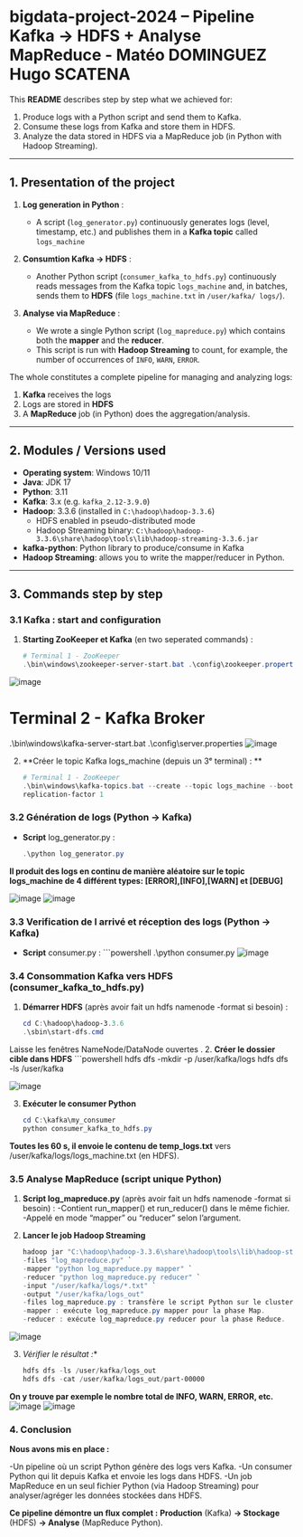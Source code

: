 # bigdata-project-2024 – Pipeline Kafka → HDFS + Analyse MapReduce - Matéo DOMINGUEZ Hugo SCATENA
This **README** describes step by step what we achieved for:

1. Produce logs with a Python script and send them to Kafka.  
2. Consume these logs from Kafka and store them in HDFS. 
3. Analyze the data stored in HDFS via a MapReduce job (in Python with Hadoop Streaming).

---

## 1. Presentation of the project

1. **Log generation in Python** :  
   - A script (`log_generator.py`) continuously generates logs (level, timestamp, etc.) and publishes them in a **Kafka topic** called `logs_machine`

2. **Consumtion Kafka → HDFS** :  
   - Another Python script (`consumer_kafka_to_hdfs.py`) continuously reads messages from the Kafka topic `logs_machine` and, in batches, sends them to **HDFS** (file `logs_machine.txt` in `/user/kafka/ logs/`).

3. **Analyse via MapReduce** :  
   - We wrote a single Python script (`log_mapreduce.py`) which contains both the **mapper** and the **reducer**.  
   - This script is run with **Hadoop Streaming** to count, for example, the number of occurrences of `INFO`, `WARN`, `ERROR`.

The whole constitutes a complete pipeline for managing and analyzing logs:  
1. **Kafka** receives the logs  
2. Logs are stored in **HDFS**  
3. A **MapReduce** job (in Python) does the aggregation/analysis.

---

## 2. Modules / Versions used

- **Operating system**: Windows 10/11  
- **Java**: JDK 17  
- **Python**: 3.11  
- **Kafka**: 3.x (e.g. `kafka_2.12-3.9.0`)  
- **Hadoop**: 3.3.6 (installed in `C:\hadoop\hadoop-3.3.6`)  
  - HDFS enabled in pseudo-distributed mode  
  - Hadoop Streaming binary: `C:\hadoop\hadoop-3.3.6\share\hadoop\tools\lib\hadoop-streaming-3.3.6.jar`  
- **kafka-python**: Python library to produce/consume in Kafka  
- **Hadoop Streaming**: allows you to write the mapper/reducer in Python.

---

## 3. Commands step by step

### 3.1 Kafka : start and configuration

1. **Starting ZooKeeper et Kafka** (en two seperated commands) :  
   ```powershell
   # Terminal 1 - ZooKeeper
   .\bin\windows\zookeeper-server-start.bat .\config\zookeeper.properties
![image](https://github.com/user-attachments/assets/d14837e0-262c-4321-a176-25a14e3eaebe)

   # Terminal 2 - Kafka Broker
   .\bin\windows\kafka-server-start.bat .\config\server.properties
![image](https://github.com/user-attachments/assets/25d5c5cd-91a8-46a9-bbfd-cf44f01c5387)


   
2. **Créer le topic Kafka logs_machine (depuis un 3ᵉ terminal) : **
   ```powershell
   # Terminal 1 - ZooKeeper
   .\bin\windows\kafka-topics.bat --create --topic logs_machine --bootstrap-server localhost:9092 --partitions 3 -- 
   replication-factor 1
   
### 3.2 Génération de logs (Python → Kafka)
   - **Script** log_generator.py :
      ```powershell
      .\python log_generator.py
   **Il produit des logs en continu de manière aléatoire sur le topic logs_machine de 4 différent types: [ERROR],[INFO],[WARN] et [DEBUG]**
   
![image](https://github.com/user-attachments/assets/77b7b319-029c-481e-93c5-46fcf5261dad)
![image](https://github.com/user-attachments/assets/83e49396-d203-4f52-ba43-091d6c2dc910)



### 3.3 Verification de l arrivé et réception des logs (Python → Kafka)
- **Script** consumer.py :
      ```powershell
      .\python consumer.py
  ![image](https://github.com/user-attachments/assets/9427350e-9155-4a18-aa87-012c03b88773)

   
### 3.4 Consommation Kafka vers HDFS (consumer_kafka_to_hdfs.py)
   1. **Démarrer HDFS** (après avoir fait un hdfs namenode -format si besoin) :
       ```powershell
      cd C:\hadoop\hadoop-3.3.6
      .\sbin\start-dfs.cmd
   Laisse les fenêtres NameNode/DataNode ouvertes
   .
   2. **Créer le dossier cible dans HDFS**
       ```powershell
       hdfs dfs -mkdir -p /user/kafka/logs
       hdfs dfs -ls /user/kafka
       
   ![image](https://github.com/user-attachments/assets/4f8ad74a-6ffa-4153-b792-269e8e1f91db)

   3. **Exécuter le consumer Python**
       ```powershell
      cd C:\kafka\my_consumer
      python consumer_kafka_to_hdfs.py
   **Toutes les 60 s, il envoie le contenu de temp_logs.txt** vers /user/kafka/logs/logs_machine.txt (en HDFS).

### 3.5 Analyse MapReduce (script unique Python)

   1. **Script  log_mapreduce.py** (après avoir fait un hdfs namenode -format si besoin) :
      -Contient run_mapper() et run_reducer() dans le même fichier.
      -Appelé en mode “mapper” ou “reducer” selon l’argument.
     
      
   2. **Lancer le job Hadoop Streaming**
       ```powershell
       hadoop jar "C:\hadoop\hadoop-3.3.6\share\hadoop\tools\lib\hadoop-streaming-3.3.6.jar" `
       -files "log_mapreduce.py" `
       -mapper "python log_mapreduce.py mapper" `
       -reducer "python log_mapreduce.py reducer" `
       -input "/user/kafka/logs/*.txt" `
       -output "/user/kafka/logs_out"
      -files log_mapreduce.py : transfère le script Python sur le cluster.
      -mapper : exécute log_mapreduce.py mapper pour la phase Map.
      -reducer : exécute log_mapreduce.py reducer pour la phase Reduce.
 ![image](https://github.com/user-attachments/assets/b1aa206a-923c-4f26-9d79-e910c091fc7c)
       
   3. *Vérifier le résultat :**
       ```powershell
      hdfs dfs -ls /user/kafka/logs_out
      hdfs dfs -cat /user/kafka/logs_out/part-00000
   **On y trouve par exemple le nombre total de INFO, WARN, ERROR, etc.**
   ![image](https://github.com/user-attachments/assets/9b2bfc8b-d9d7-4afd-acf4-bd1ff22b0082)
   ![image](https://github.com/user-attachments/assets/460f1a28-fac4-499c-bf89-bc4902a86e92)



### 4. Conclusion

   **Nous avons mis en place :**

   -Un pipeline où un script Python génère des logs vers Kafka.
   -Un consumer Python qui lit depuis Kafka et envoie les logs dans HDFS.
   -Un job MapReduce en un seul fichier Python (via Hadoop Streaming) pour analyser/agréger les données stockées dans HDFS.

**Ce pipeline démontre un flux complet :**
**Production** (Kafka) **→ Stockage** (HDFS) **→ Analyse** (MapReduce Python).
   



   

